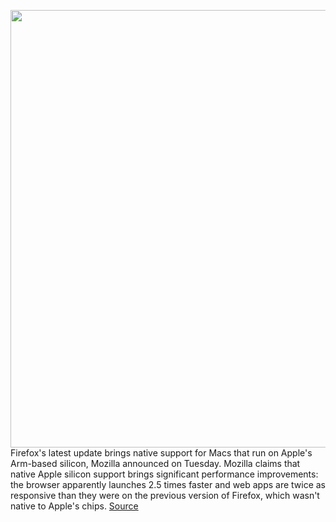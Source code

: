 <img src='https://cdn.vox-cdn.com/thumbor/iM1uPjjtuliHH4CnS6MNLRgedaQ=/0x0:2040x1360/1200x800/filters:focal(857x517:1183x843)/cdn.vox-cdn.com/uploads/chorus_image/image/68523483/acastro_200207_3900_firefox_0001.0.0.jpg' width='700px' /><br/>
Firefox's latest update brings native support for Macs that run on Apple's Arm-based silicon, Mozilla announced on Tuesday. Mozilla claims that native Apple silicon support brings significant performance improvements: the browser apparently launches 2.5 times faster and web apps are twice as responsive than they were on the previous version of Firefox, which wasn't native to Apple's chips.
<a href='https://www.theverge.com/2020/12/16/22178527/firefox-update-84-mozilla-apple-m1-arm-mac-silicon-native-support'> Source <a/>